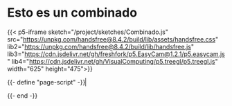 # Esto es un combinado

{{< p5-iframe sketch="/project/sketches/Combinado.js" src="https://unpkg.com/handsfree@8.4.2/build/lib/assets/handsfree.css" lib2="https://unpkg.com/handsfree@8.4.2/build/lib/handsfree.js" lib3="https://cdn.jsdelivr.net/gh/freshfork/p5.EasyCam@1.2.1/p5.easycam.js" lib4="https://cdn.jsdelivr.net/gh/VisualComputing/p5.treegl/p5.treegl.js" width="625" height="475">}}


{{- define "page-script" -}}
<canvas height="600" id="canvas" style="border: 1px grey solid" width="600">
<script>

// ======================================================================
//  Low-level canvas access.
// ======================================================================

var canvas = document.getElementById("canvas");
var canvas_context = canvas.getContext("2d");
var canvas_buffer = canvas_context.getImageData(0, 0, canvas.width, canvas.height);
var canvas_pitch = canvas_buffer.width * 4;


// The PutPixel() function.
var PutPixel = function(x, y, color) {
  x = canvas.width/2 + x;
  y = canvas.height/2 - y - 1;

  if (x < 0 || x >= canvas.width || y < 0 || y >= canvas.height) {
    return;
  }

  var offset = 4*x + canvas_pitch*y;
  canvas_buffer.data[offset++] = color[0];
  canvas_buffer.data[offset++] = color[1];
  canvas_buffer.data[offset++] = color[2];
  canvas_buffer.data[offset++] = 255; // Alpha = 255 (full opacity)
}


// Displays the contents of the offscreen buffer into the canvas.
var UpdateCanvas = function() {
  canvas_context.putImageData(canvas_buffer, 0, 0);
}


// ======================================================================
//  Linear algebra and helpers.
// ======================================================================

// Dot product of two 3D vectors.
var DotProduct = function(v1, v2) {
  return v1[0]*v2[0] + v1[1]*v2[1] + v1[2]*v2[2];
}


// Length of a 3D vector.
var Length = function(vec) {
  return Math.sqrt(DotProduct(vec, vec));
}


// Computes k * vec.
var Multiply = function(k, vec) {
  return [k*vec[0], k*vec[1], k*vec[2]];
}


// Computes v1 + v2.
var Add = function(v1, v2) {
  return [v1[0] + v2[0], v1[1] + v2[1], v1[2] + v2[2]];
}


// Computes v1 - v2.
var Subtract = function(v1, v2) {
  return [v1[0] - v2[0], v1[1] - v2[1], v1[2] - v2[2]];
}


// Clamps a color to the canonical color range.
var Clamp = function(vec) {
  return [Math.min(255, Math.max(0, vec[0])),
      Math.min(255, Math.max(0, vec[1])),
      Math.min(255, Math.max(0, vec[2]))];
}


// ======================================================================
//  A raytracer with diffuse illumination.
// ======================================================================

// A Sphere.
var Sphere = function(center, radius, color) {
  this.center = center;
  this.radius = radius;
  this.color = color;
}

// A Light.
var Light = function(ltype, intensity, position) {
  this.ltype = ltype;
  this.intensity = intensity;
  this.position = position;
}

Light.AMBIENT = 0;
Light.POINT = 1;
Light.DIRECTIONAL = 2;


// Scene setup.
var viewport_size = 1;
var projection_plane_z = 1;
var camera_position = [0, 0, 0];
var background_color = [255, 255, 255];
var spheres = [new Sphere([0, -1, 3], 1, [255, 0, 0]),
           new Sphere([2, 0, 4], 1, [0, 0, 255]),
           new Sphere([-2, 0, 4], 1, [0, 255, 0]),
           new Sphere([0, -5001, 0], 5000, [255, 255, 0])];

var lights = [
  new Light(Light.AMBIENT, 0.2),
  new Light(Light.POINT, 0.6, [2, 1, 0]),
  new Light(Light.DIRECTIONAL, 0.2, [1, 4, 4])
];


// Converts 2D canvas coordinates to 3D viewport coordinates.
var CanvasToViewport = function(p2d) {
  return [p2d[0] * viewport_size / canvas.width,
      p2d[1] * viewport_size / canvas.height,
      projection_plane_z];
}


// Computes the intersection of a ray and a sphere. Returns the values
// of t for the intersections.
var IntersectRaySphere = function(origin, direction, sphere) {
  var oc = Subtract(origin, sphere.center);

  var k1 = DotProduct(direction, direction);
  var k2 = 2*DotProduct(oc, direction);
  var k3 = DotProduct(oc, oc) - sphere.radius*sphere.radius;

  var discriminant = k2*k2 - 4*k1*k3;
  if (discriminant < 0) {
    return [Infinity, Infinity];
  }

  var t1 = (-k2 + Math.sqrt(discriminant)) / (2*k1);
  var t2 = (-k2 - Math.sqrt(discriminant)) / (2*k1);
  return [t1, t2];
}


var ComputeLighting = function(point, normal) {
  var intensity = 0;
  var length_n = Length(normal);  // Should be 1.0, but just in case...

  for (var i = 0; i < lights.length; i++) {
    var light = lights[i];
    if (light.ltype == Light.AMBIENT) {
      intensity += light.intensity;
    } else {
      var vec_l;
      if (light.ltype == Light.POINT) {
    vec_l = Subtract(light.position, point);
      } else {  // Light.DIRECTIONAL
    vec_l = light.position;
      }

      var n_dot_l = DotProduct(normal, vec_l);
      if (n_dot_l > 0) {
    intensity += light.intensity * n_dot_l / (length_n * Length(vec_l));
      }
    }
  }

  return intensity;
}


// Traces a ray against the set of spheres in the scene.
var TraceRay = function(origin, direction, min_t, max_t) {
  var closest_t = Infinity;
  var closest_sphere = null;

  for (var i = 0; i < spheres.length; i++) {
    var ts = IntersectRaySphere(origin, direction, spheres[i]);
    if (ts[0] < closest_t && min_t < ts[0] && ts[0] < max_t) {
      closest_t = ts[0];
      closest_sphere = spheres[i];
    }
    if (ts[1] < closest_t && min_t < ts[1] && ts[1] < max_t) {
      closest_t = ts[1];
      closest_sphere = spheres[i];
    }
  }

  if (closest_sphere == null) {
    return background_color;
  }

  var point = Add(origin, Multiply(closest_t, direction));
  var normal = Subtract(point, closest_sphere.center);
  normal = Multiply(1.0 / Length(normal), normal);

  return Multiply(ComputeLighting(point, normal), closest_sphere.color);
}


//
// Main loop.
//
for (var x = -canvas.width/2; x < canvas.width/2; x++) {
  for (var y = -canvas.height/2; y < canvas.height/2; y++) {
    var direction = CanvasToViewport([x, y])
    var color = TraceRay(camera_position, direction, 1, Infinity);
    PutPixel(x, y, Clamp(color));
  }
}

UpdateCanvas();</script>
{{- end -}}

